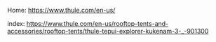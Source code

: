 Home: https://www.thule.com/en-us/

index: https://www.thule.com/en-us/rooftop-tents-and-accessories/rooftop-tents/thule-tepui-explorer-kukenam-3-_-901300
